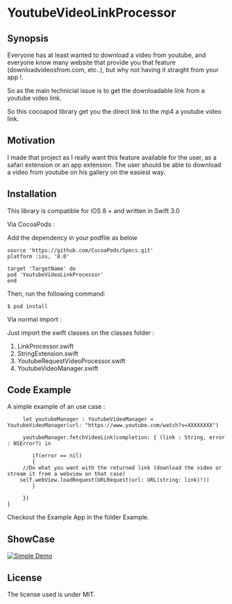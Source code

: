 # YoutubeVideoLinkProcessor

## Synopsis

Everyone has at least wanted to download a video from youtube, and everyone know many website that provide you that feature (downloadvideosfrom.com, etc..), but why not having it straight from your app !.

So as the main technicial issue is to get the downloadable link from a youtube video link.

So this cocoapod library get you the direct link to the mp4 a youtube video link.

## Motivation

I made that project as I really want this feature available for the user, as a safari extension or an app extension. The user should be able to download a video from youtube on his gallery on the easiest way.

## Installation

This library is compatible for iOS 8 + and written in Swift 3.0

Via CocoaPods : 

Add the dependency in your podfile as below 

```
source 'https://github.com/CocoaPods/Specs.git'
platform :ios, '8.0'

target 'TargetName' do
pod 'YoutubeVideoLinkProcessor'
end
```

Then, run the following command:

```
$ pod install
```

Via normal import : 

Just import the swift classes on the classes folder : 

1. LinkProcessor.swift
2. StringExtension.swift
3. YoutubeRequestVideoProcessor.swift
4. YoutubeVideoManager.swift

## Code Example

A simple example of an use case : 

         let youtubeManager : YoutubeVideoManager = YoutubeVideoManager(url: "https://www.youtube.com/watch?v=XXXXXXXX")
         
         youtubeManager.fetchVideoLink(completion: { (link : String, error : NSError?) in

         	if(error == nil)
         	{
         //Do what you want with the returned link (download the video or stream it from a webview on that case)
        self.webView.loadRequest(URLRequest(url: URL(string: link)!))
    		}
            
         })
    }

Checkout the Example App in the folder Example.

## ShowCase

[![Simple Demo](http://img.youtube.com/vi/mCCmNMvD4lU/0.jpg)](https://www.youtube.com/watch?v=mCCmNMvD4lU)

## License

The license used is under MIT.